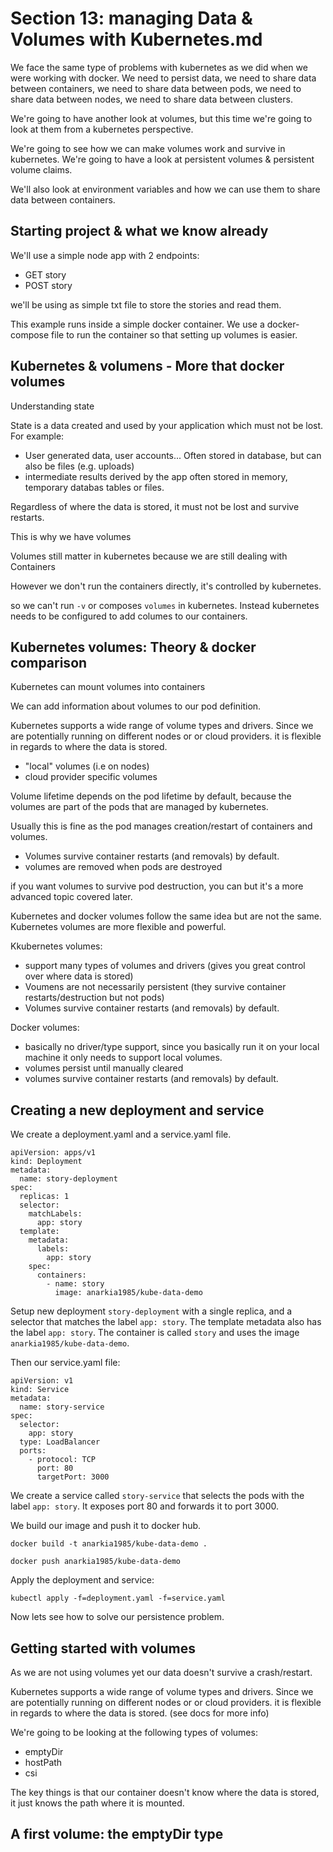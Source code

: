 # Section 13: managing Data & Volumes with Kubernetes.md

We face the same type of problems with kubernetes as we did when we were working with docker. We need to persist data, we need to share data between containers, we need to share data between pods, we need to share data between nodes, we need to share data between clusters.

We're going to have another look at volumes, but this time we're going to look at them from a kubernetes perspective.

We're going to see how we can make volumes work and survive in kubernetes. We're going to have a look at persistent volumes & persistent volume claims.

We'll also look at environment variables and how we can use them to share data between containers.

## Starting project & what we know already

We'll use a simple node app with 2 endpoints:
- GET story
- POST story

we'll be using as simple txt file to store the stories and read them.

This example runs inside a simple docker container. We use a docker-compose file to run the container so that setting up volumes is easier.

## Kubernetes & volumens - More that docker volumes

Understanding state

State is a data created and used by your application which must not be lost. For example:

- User generated data, user accounts...
Often stored in database, but can also be files (e.g. uploads)
- intermediate results derived by the app
often stored in memory, temporary databas tables or files.

Regardless of where the data is stored, it must not be lost and survive restarts.

This is why we have volumes

Volumes still matter in kubernetes because we are still dealing with Containers

However we don't run the containers directly, it's controlled by kubernetes.

so we can't run `-v` or composes `volumes` in kubernetes. Instead kubernetes needs to be configured to add columes to our containers.

## Kubernetes volumes: Theory & docker comparison

Kubernetes can mount volumes into containers

We can add information about volumes to our pod definition.

Kubernetes supports a wide range of volume types and drivers. Since we are potentially running on different nodes or or cloud providers. it is flexible in regards to where the data is stored.

- "local" volumes (i.e on nodes)
- cloud provider specific volumes

Volume lifetime depends on the pod lifetime by default, because the volumes are part of the pods that are managed by kubernetes.

Usually this is fine as the pod manages creation/restart of containers and volumes.

- Volumes survive container restarts (and removals) by default.
- volumes are removed when pods are destroyed

if you want volumes to survive pod destruction, you can but it's a more advanced topic covered later.

Kubernetes and docker volumes follow the same idea but are not the same. Kubernetes volumes are more flexible and powerful.

Kkubernetes volumes:
- support many types of volumes and drivers (gives you great control over where data is stored)
- Voumens are not necessarily persistent (they survive container restarts/destruction but not pods)
- Volumes survive container restarts (and removals) by default.

Docker volumes:
- basically no driver/type support, since you basically run it on your local machine it only needs to support local volumes.
- volumes persist until manually cleared
- volumes survive container restarts (and removals) by default.

## Creating a new deployment and service

We create a deployment.yaml and a service.yaml file.

```
apiVersion: apps/v1
kind: Deployment
metadata:
  name: story-deployment
spec:
  replicas: 1
  selector:
    matchLabels:
      app: story
  template:
    metadata:
      labels:
        app: story
    spec:
      containers:
        - name: story
          image: anarkia1985/kube-data-demo

```

Setup new deployment `story-deployment` with a single replica, and a selector that matches the label `app: story`. The template metadata also has the label `app: story`. The container is called `story` and uses the image `anarkia1985/kube-data-demo`.

Then our service.yaml file:

```
apiVersion: v1
kind: Service
metadata:
  name: story-service
spec:
  selector:
    app: story
  type: LoadBalancer
  ports:
    - protocol: TCP
      port: 80
      targetPort: 3000
```

We create a service called `story-service` that selects the pods with the label `app: story`. It exposes port 80 and forwards it to port 3000.

We build our image and push it to docker hub.

`docker build -t anarkia1985/kube-data-demo .`

`docker push anarkia1985/kube-data-demo`

Apply the deployment and service:

`kubectl apply -f=deployment.yaml -f=service.yaml`

Now lets see how to solve our persistence problem.

## Getting started with volumes

As we are not using volumes yet our data doesn't survive a crash/restart.

Kubernetes supports a wide range of volume types and drivers. Since we are potentially running on different nodes or or cloud providers. it is flexible in regards to where the data is stored. (see docs for more info)

We're going to be looking at the following types of volumes:
- emptyDir
- hostPath
- csi

The key things is that our container doesn't know where the data is stored, it just knows the path where it is mounted.

## A first volume: the emptyDir type




